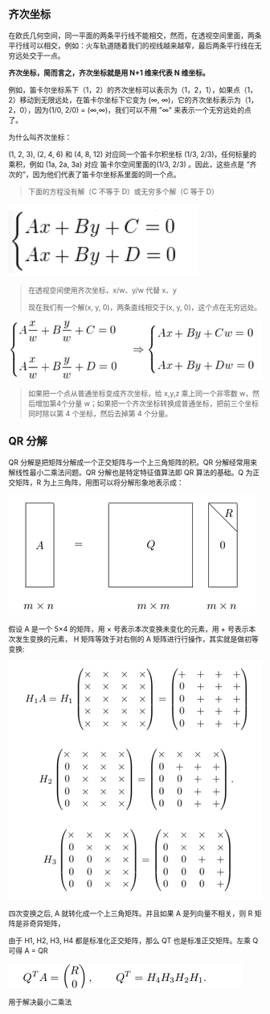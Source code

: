 ## 齐次坐标

在欧氏几何空间，同一平面的两条平行线不能相交，然而，在透视空间里面，两条平行线可以相交，例如：火车轨道随着我们的视线越来越窄，最后两条平行线在无穷远处交于一点。

**齐次坐标，简而言之，齐次坐标就是用 N+1 维来代表 N 维坐标。**

例如，笛卡尔坐标系下（1，2）的齐次坐标可以表示为（1，2，1），如果点（1，2）移动到无限远处，在笛卡尔坐标下它变为 (∞, ∞)，它的齐次坐标表示为（1，2，0），因为(1/0,  2/0) = (∞,∞)，我们可以不用 ”∞" 来表示一个无穷远处的点了。

为什么叫齐次坐标：

(1, 2, 3),  (2, 4, 6) 和 (4, 8, 12) 对应同一个笛卡尔积坐标 (1/3,  2/3)，任何标量的乘积，例如 (1a, 2a, 3a) 对应 笛卡尔空间里面的(1/3, 2/3) 。因此，这些点是 “齐次的”，因为他们代表了笛卡尔坐标系里面的同一个点。

> 下面的方程没有解（C 不等于 D）或无穷多个解（C 等于 D）

![](imgs/159.png)

> 在透视空间使用齐次坐标，x/w、y/w 代替 x、y
>
> 现在我们有一个解(x, y, 0)，两条直线相交于(x, y, 0)，这个点在无穷远处。

![](imgs/160.png)

> 如果把一个点从普通坐标变成齐次坐标，给 x,y,z 乘上同一个非零数 w，然后增加第4个分量 w；如果把一个齐次坐标转换成普通坐标，把前三个坐标同时除以第 4 个坐标，然后去掉第 4 个分量。





## QR 分解

QR 分解是把矩阵分解成一个正交矩阵与一个上三角矩阵的积。QR 分解经常用来解线性最小二乘法问题。QR 分解也是特定特征值算法即 QR 算法的基础。Q 为正交矩阵，R 为上三角阵，用图可以将分解形象地表示成：

![](imgs/161.png)

假设 A 是一个 5×4 的矩阵，用 × 号表示本次变换未变化的元素，用 + 号表示本次发生变换的元素， H 矩阵等效于对右侧的 A 矩阵进行行操作，其实就是做初等变换:

![](imgs/162.png)

四次变换之后, A 就转化成一个上三角矩阵。并且如果 A 是列向量不相关，则 R 矩阵是非奇异矩阵，

由于 H1, H2, H3, H4 都是标准化正交矩阵，那么 QT 也是标准正交矩阵。左乘 Q 可得 A = QR

![](imgs/163.png)

用于解决最小二乘法

